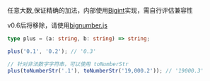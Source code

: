 任意大数,保证精确的加法，内部使用[Bigint](https://developer.mozilla.org/en-US/docs/Web/JavaScript/Reference/Global_Objects/BigInt)实现，需自行评估兼容性

v0.6后将移除，请使用[bignumber.js](https://www.npmjs.com/package/bignumber.js)

```typescript
type plus = (a: string, b: string) => string;

plus('0.1', '0.2'); // '0.3'

// 针对非法数字字符串，可以使用 toNumberStr
plus(toNumberStr('.1'), toNumberStr('19,000.2')); // '19000.3'
```
